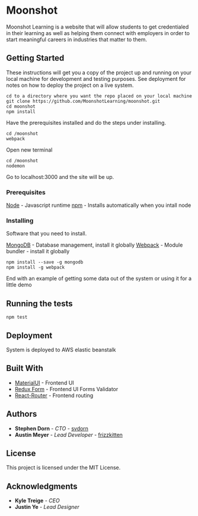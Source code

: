 # Moonshot

Moonshot Learning is a website that will allow students to get credentialed in their learning as well as helping them connect with employers in order to start meaningful careers in industries that matter to them.

## Getting Started

These instructions will get you a copy of the project up and running on your local machine for development and testing purposes. See deployment for notes on how to deploy the project on a live system.
```
cd to a directory where you want the repo placed on your local machine
git clone https://github.com/MoonshotLearning/moonshot.git
cd moonshot
npm install
```
Have the prerequisites installed and do the steps under installing.
```
cd /moonshot
webpack
```
Open new terminal
```
cd /moonshot
nodemon
```
Go to localhost:3000 and the site will be up.

### Prerequisites

[Node](https://nodejs.org/en/) - Javascript runtime
[npm](https://www.npmjs.com/) - Installs automatically when you intall node

### Installing

Software that you need to install.

[MongoDB](https://docs.mongodb.com/manual/installation/) - Database management, install it globally
[Webpack](https://www.npmjs.com/package/webpack) - Module bundler - install it globally
```
npm install --save -g mongodb
npm install -g webpack
```

End with an example of getting some data out of the system or using it for a little demo

## Running the tests
```
npm test
```

## Deployment

System is deployed to AWS elastic beanstalk

## Built With

* [MaterialUI](http://www.material-ui.com/) - Frontend UI
* [Redux Form](https://redux-form.com/7.2.0/) - Frontend UI Forms Validator
* [React-Router](https://github.com/ReactTraining/react-router) - Frontend routing

## Authors

* **Stephen Dorn** - *CTO* - [svdorn](https://github.com/svdorn)
* **Austin Meyer** - *Lead Developer* - [frizzkitten](https://github.com/frizzkitten)

## License

This project is licensed under the MIT License.

## Acknowledgments

* **Kyle Treige** - *CEO*
* **Justin Ye** - *Lead Designer*
